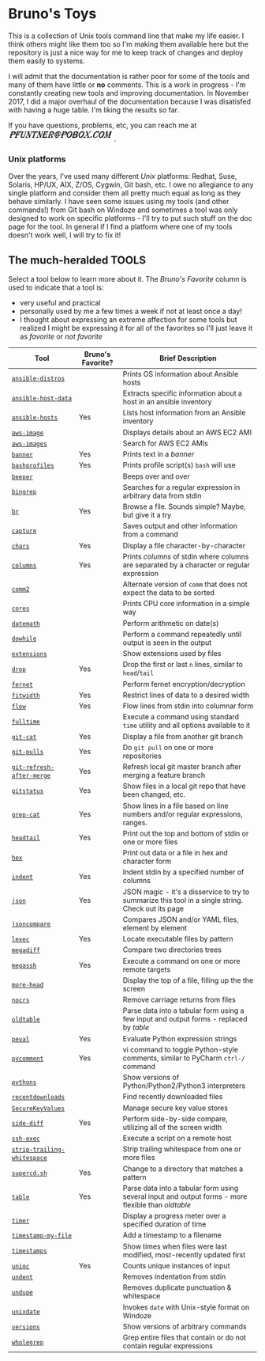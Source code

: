# Bruno's Toys
This is a collection of Unix tools command line that make my life easier.  I think others might like them too so I'm making them available here but the repository is just a nice way for me to keep track of changes and deploy them easily to systems.

I will admit that the documentation is rather poor for some of the tools and many of them have little or **no** comments.  This is a work in progress - I'm constantly creating new tools and improving documentation.  In November 2017, I did a major overhaul of the documentation because I was disatisfed with having a huge table.  I'm liking the results so far.

If you have questions, problems, etc, you can reach me at <img src="doc/images/email.jpg" />.

### Unix platforms

Over the years, I've used many different _Unix_ platforms: Redhat, Suse, Solaris, HP/UX, AIX, Z/OS, Cygwin, Git bash, etc.  I owe no allegiance to any single platform and consider them all pretty much equal as long as they behave similarly.  I have seen some issues using my tools (and other commands!) from Git bash on Windoze and sometimes a tool was only designed to work on specific platforms - I'll try to put such stuff on the doc page for the tool.  In general if I find a platform where one of my tools doesn't work well, I will try to fix it!

## The much-heralded TOOLS

Select a tool below to learn more about it.  The _Bruno's Favorite_ column is used to indicate that a tool is:
- very useful and practical
- personally used by me a few times a week if not at least once a day!
- I thought about expressing an extreme affection for some tools but realized I might be expressing it for all of the favorites so I'll just leave it as _favorite_ or _not favorite_

| Tool                                                            | Bruno's Favorite? | Brief Description                                                                                    |
|-----------------------------------------------------------------|-------------------|------------------------------------------------------------------------------------------------------|
| [`ansible-distros`](doc/ansible-distros.md)                     |                   | Prints OS information about Ansible hosts                                                            |
| [`ansible-host-data`](doc/ansible-host-data.md)                 |                   | Extracts specific information about a host in an ansible inventory                                   |
| [`ansible-hosts`](doc/ansible-hosts.md)                         | Yes               | Lists host information from an Ansible inventory                                                     |
| [`aws-image`](doc/aws-image.md)                                 |                   | Displays details about an AWS EC2 AMI                                                                |
| [`aws-images`](doc/aws-images.md)                               |                   | Search for AWS EC2 AMIs                                                                              |
| [`banner`](doc/banner.md)                                       | Yes               | Prints text in a _banner_                                                                            |
| [`bashprofiles`](doc/bashprofiles.md)                           | Yes               | Prints profile script(s) `bash` will use                                                             |
| [`beeper`](doc/beeper.md)                                       |                   | Beeps over and over                                                                                  |
| [`bingrep`](doc/bingrep.md)                                     |                   | Searches for a regular expression in arbitrary data from stdin                                       |
| [`br`](doc/br.md)                                               | Yes               | Browse a file.  Sounds simple?  Maybe, but give it a try                                             |
| [`capture`](doc/capture.md)                                     |                   | Saves output and other information from a command                                                    |
| [`chars`](doc/chars.md)                                         | Yes               | Display a file character-by-character                                                                |
| [`columns`](doc/columns.md)                                     | Yes               | Prints _columns_ of stdin where columns are separated by a character or regular expression           |
| [`comm2`](doc/comm2.md)                                         |                   | Alternate version of `comm` that does not expect the data to be sorted                               |
| [`cores`](doc/cores.md)                                         |                   | Prints CPU core information in a simple way                                                          |
| [`datemath`](doc/datemath.md)                                   |                   | Perform arithmetic on date(s)                                                                        |
| [`dowhile`](doc/dowhile.md)                                     |                   | Perform a command repeatedly until output is seen in the output                                      |
| [`extensions`](doc/extensions.md)                               |                   | Show extensions used by files                                                                        |
| [`drop`](doc/drop.md)                                           | Yes               | Drop the first or last `n` lines, similar to `head`/`tail`                                           |
| [`fernet`](doc/fernet.md)                                       |                   | Perform fernet encryption/decryption                                                                 |
| [`fitwidth`](doc/fitwidth.md)                                   | Yes               | Restrict lines of data to a desired width                                                            |
| [`flow`](doc/flow.md)                                           | Yes               | Flow lines from stdin into columnar form                                                             |
| [`fulltime`](doc/fulltime.md)                                   |                   | Execute a command using standard `time` utility and all options available to it                      |
| [`git-cat`](doc/git-cat.md)                                     | Yes               | Display a file from another git branch                                                               |
| [`git-pulls`](doc/git-pulls.md)                                 | Yes               | Do `git pull` on one or more repositories                                                            |
| [`git-refresh-after-merge`](doc/git-refresh-after-merge.md)     | Yes               | Refresh local git master branch after merging a feature branch                                       |
| [`gitstatus`](doc/gitstatus.md)                                 | Yes               | Show files in a local git repo that have been changed, etc.                                          |
| [`grep-cat`](doc/grep-cat.md)                                   | Yes               | Show lines in a file based on line numbers and/or regular expressions, ranges.                       |
| [`headtail`](doc/headtail.md)                                   | Yes               | Print out the top and bottom of stdin or one or more files                                           |
| [`hex`](doc/hex.md)                                             |                   | Print out data or a file in hex and character form                                                   |
| [`indent`](doc/indent.md)                                       | Yes               | Indent stdin by a specified number of columns                                                        |
| [`json`](doc/json.md)                                           | Yes               | JSON magic - it's a disservice to try to summarize this tool in a single string.  Check out its page |
| [`jsoncompare`](doc/jsoncompare.md)                             |                   | Compares JSON and/or YAML files, element by element                                                  |
| [`lexec`](doc/lexec.md)                                         | Yes               | Locate executable files by pattern                                                                   |
| [`megadiff`](doc/megadiff.md)                                   |                   | Compare two directories trees                                                                        |
| [`megassh`](doc/megassh.md)                                     | Yes               | Execute a command on one or more remote targets                                                      |
| [`more-head`](doc/more-head.md)                                 |                   | Display the top of a file, filling up the the screen                                                 |
| [`nocrs`](doc/nocrs.md)                                         |                   | Remove carriage returns from files                                                                   |
| [`oldtable`](doc/oldtable.md)                                   |                   | Parse data into a tabular form using a few input and output forms - replaced by _table_              |
| [`peval`](doc/peval.md)                                         | Yes               | Evaluate Python expression strings                                                                   |
| [`pycomment`](doc/pycomment.md)                                 | Yes               | vi command to toggle Python-style comments, similar to PyCharm `ctrl-/` command                      |
| [`pythons`](doc/pythons.md)                                     |                   | Show versions of Python/Python2/Python3 interpreters                                                 |
| [`recentdownloads`](doc/recentdownloads.md)                     |                   | Find recently downloaded files                                                                       |
| [`SecureKeyValues`](doc/SecureKeyValues.md)                     |                   | Manage secure key value stores                                                                       |
| [`side-diff`](doc/side-diff.md)                                 | Yes               | Perform side-by-side compare, utilizing all of the screen width                                      |
| [`ssh-exec`](doc/ssh-exec.md)                                   |                   | Execute a script on a remote host                                                                    |
| [`strip-trailing-whitespace`](doc/strip-trailing-whitespace.md) |                   | Strip trailing whitespace from one or more files                                                     |
| [`supercd.sh`](doc/supercd.sh.md)                               | Yes               | Change to a directory that matches a pattern                                                         |
| [`table`](doc/table.md)                                         | Yes               | Parse data into a tabular form using several input and output forms - more flexible than _oldtable_  |
| [`timer`](doc/timer.md)                                         |                   | Display a progress meter over a specified duration of time                                           |
| [`timestamp-my-file`](doc/timestamp-my-file.md)                 |                   | Add a timestamp to a filename                                                                        |
| [`timestamps`](doc/timestamps.md)                               |                   | Show times when files were last modified, most-recently updated first                                |
| [`uniqc`](doc/uniqc.md)                                         | Yes               | Counts unique instances of input                                                                     |
| [`undent`](doc/undent.md)                                       |                   | Removes indentation from stdin                                                                       |
| [`undupe`](doc/undupe.md)                                       |                   | Removes duplicate punctuation & whitespace                                                           |
| [`unixdate`](doc/unixdate.md)                                   |                   | Invokes `date` with Unix-style format on Windoze                                                     |
| [`versions`](doc/versions.md)                                   |                   | Show versions of arbitrary commands                                                                  |
| [`wholegrep`](doc/wholegrep.md)                                 |                   | Grep entire files that contain or do not contain regular expressions                                 |
